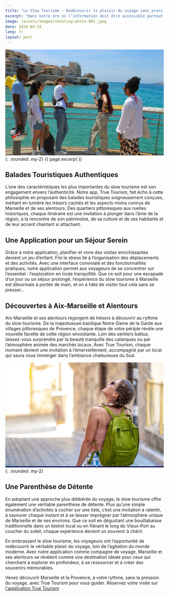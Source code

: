 ```yaml
---
title: "Le Slow Tourisme : Redécouvrir le plaisir du voyage sans pression à Marseille et ses Alentours"
excerpt: "Dans notre ère où l’information doit être accessible partout et rapidement , le concept du slow tourisme émerge comme une bouffée d’air frais pour les voyageurs en quête d’authenticité et de détente. À Marseille et dans ses environs, cette approche trouve une résonance particulière, offrant une manière unique d’explorer la région à un rythme plus humain, tout en savourant chaque instant. On le sait, dans le Sud, on aime vivre la vie piano piano, au chant des cigales…"
image: /assets/images/shooting-photo-001.jpeg
date: 2024-04-29
lang: fr
layout: post
---
```



![Le Slow Tourisme : Redécouvrir le plaisir du voyage sans pression sur Marseille et ses alentours](/assets/images/shooting-photo-001.jpeg){: .rounded .my-2}
{{ page.excerpt }}

## Balades Touristiques Authentiques

L’une des caractéristiques les plus importantes du slow tourisme est son engagement envers l’authenticité. Notre app, True Tourism, fait écho  à cette philosophie en proposant des balades touristiques soigneusement conçues, mettant en lumière les trésors cachés et les aspects moins connus de Marseille et de ses alentours. Des quartiers pittoresques aux ruelles historiques, chaque itinéraire est une invitation à plonger dans l’âme de la région, à la rencontre de son patrimoine, de sa culture et de ses habitants et de leur accent chantant si attachant. 

## Une Application pour un Séjour Serein
Grâce à notre application, planifier et vivre des visites enrichissantes devient un jeu d’enfant. Fini le stress lié à l’organisation des déplacements et des activités. Avec une interface conviviale et des fonctionnalités pratiques, notre application permet aux voyageurs de se concentrer sur l’essentiel : l’exploration en toute tranquillité. Que ce soit pour une escapade d’un jour ou un séjour prolongé, l’expérience du slow tourisme à Marseille est désormais à portée de main, et on a hâte de visiter tout cela sans se presser… 

## Découvertes à Aix-Marseille et Alentours
Aix-Marseille et ses alentours regorgent de trésors à découvrir au rythme du slow tourisme. De la majestueuse basilique Notre-Dame de la Garde aux villages pittoresques de Provence, chaque étape de votre périple révèle une nouvelle facette de cette région envoûtante. Loin des sentiers battus, laissez-vous surprendre par la beauté tranquille des calanques ou par l’atmosphère animée des marchés locaux. Avec True Tourism, chaque moment devient une invitation à l’émerveillement, accompagné par un local qui saura vous immerger dans l’ambiance chaleureuse du Sud. 

![Touriste visitant le quartier du panier à marseille](/assets/images/image-libre-001.jpeg) {: .rounded .my-2}

## Une Parenthèse de Détente
En adoptant une approche plus délibérée du voyage, le slow tourisme offre également une véritable parenthèse de détente. Plus qu’une simple énumération d’activités à cocher sur une liste, c’est une invitation à ralentir, à savourer chaque instant et à se laisser imprégner par l’atmosphère unique de Marseille et de ses environs. Que ce soit en dégustant une bouillabaisse traditionnelle dans un bistrot local ou en flânant le long du Vieux-Port au coucher du soleil, chaque expérience devient un souvenir à chérir.

En embrassant le slow tourisme, les voyageurs ont l’opportunité de redécouvrir le véritable plaisir du voyage, loin de l’agitation du monde moderne. 
Avec notre application comme compagne de voyage, Marseille et ses alentours se révèlent comme une destination idéale pour ceux qui cherchent à explorer en profondeur, à se ressourcer et à créer des souvenirs mémorables.


Venez découvrir Marseille et la Provence, à votre rythme, sans la pression du voyage, avec True Tourism pour vous guider. 
Réservez votre visite sur [l'application True Tourism](https://www.truetourism.fr/store)

